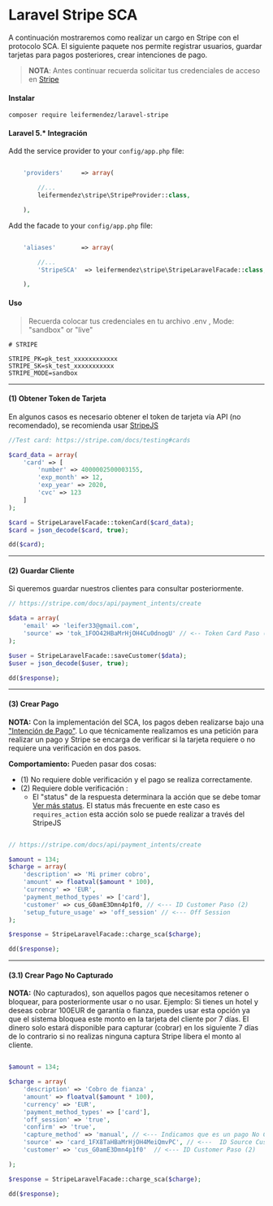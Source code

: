 # Laravel Stripe SCA

A continuación mostraremos como realizar un cargo en Stripe con el protocolo SCA. El siguiente paquete nos permite registrar usuarios, guardar tarjetas para pagos posteriores, crear intenciones de pago.

> __NOTA__: Antes continuar recuerda solicitar tus credenciales de acceso en [Stripe](https://stripe.com)

#### Instalar

`composer require leifermendez/laravel-stripe`

#### Laravel 5.* Integración

Add the service provider to your `config/app.php` file:

```php

    'providers'     => array(

        //...
        leifermendez\stripe\StripeProvider::class,

    ),

```

Add the facade to your `config/app.php` file:

```php

    'aliases'       => array(

        //...
        'StripeSCA'  => leifermendez\stripe\StripeLaravelFacade::class,

    ),

```

#### Uso

> Recuerda colocar tus credenciales en tu archivo .env
>, Mode: "sandbox" or "live"

```
# STRIPE

STRIPE_PK=pk_test_xxxxxxxxxxxx
STRIPE_SK=sk_test_xxxxxxxxxxx
STRIPE_MODE=sandbox
```

---
#### (1) Obtener Token de Tarjeta

En algunos casos es necesario obtener el token de tarjeta vía 
API (no recomendado), se recomienda usar [StripeJS](https://stripe.com/docs/stripe-js/reference)

```php
//Test card: https://stripe.com/docs/testing#cards

$card_data = array(
    'card' => [
        'number' => 4000002500003155,
        'exp_month' => 12,
        'exp_year' => 2020,
        'cvc' => 123
    ]
);

$card = StripeLaravelFacade::tokenCard($card_data);
$card = json_decode($card, true);

dd($card);

```
---
#### (2) Guardar Cliente

Si queremos guardar nuestros clientes para consultar posteriormente.

```php
// https://stripe.com/docs/api/payment_intents/create

$data = array(
    'email' => 'leifer33@gmail.com',
    'source' => 'tok_1FOO42HBaMrHjOH4Cu0dnogU' // <-- Token Card Paso (1)
);

$user = StripeLaravelFacade::saveCustomer($data);
$user = json_decode($user, true);

dd($response);

```
---

#### (3) Crear Pago

__NOTA:__ Con la implementación del SCA, los pagos deben realizarse bajo una ["Intención de Pago"](https://stripe.com/docs/api/payment_intents).
 Lo que técnicamente realizamos es una petición para realizar un pago y Stripe se encarga de verificar si la tarjeta requiere o no requiere una verificación en dos pasos.

__Comportamiento:__
Pueden pasar dos cosas:
- (1) No requiere doble verificación y el pago se realiza correctamente.
- (2) Requiere doble verificación :
    - El "status" de la respuesta determinara la acción que se debe tomar [Ver más status](https://stripe.com/docs/api/payment_intents/object#payment_intent_object-status). El status más frecuente en este caso es `requires_action` esta acción solo se puede realizar
      a través del StripeJS

```php

// https://stripe.com/docs/api/payment_intents/create

$amount = 134;
$charge = array(
    'description' => 'Mi primer cobro',
    'amount' => floatval($amount * 100),
    'currency' => 'EUR',
    'payment_method_types' => ['card'],
    'customer' => cus_G0amE3Dmn4p1f0, // <--- ID Customer Paso (2)
    'setup_future_usage' => 'off_session' // <--- Off Session
);

$response = StripeLaravelFacade::charge_sca($charge);

dd($response);

```

---
#### (3.1) Crear Pago No Capturado

__NOTA:__ (No capturados), son aquellos pagos que necesitamos retener o bloquear, para posteriormente
usar o no usar.
Ejemplo: Si tienes un hotel y deseas cobrar 100EUR de garantía o fianza, puedes usar esta opción ya que el sistema
bloquea este monto en la tarjeta del cliente por 7 días.
El dinero solo estará disponible para capturar (cobrar) en los siguiente 7 días de lo contrario si no realizas ninguna captura
Stripe libera el monto al cliente.


```php

$amount = 134;

$charge = array(
    'description' => 'Cobro de fianza' ,
    'amount' => floatval($amount * 100),
    'currency' => 'EUR',
    'payment_method_types' => ['card'],
    'off_session' => 'true',
    'confirm' => 'true',
    'capture_method' => 'manual', // <--- Indicamos que es un pago No Capturado
    'source' => 'card_1FX8TaHBaMrHjOH4MeiQmvPC', // <---  ID Source Customer Paso (2)
    'customer' => 'cus_G0amE3Dmn4p1f0'  // <--- ID Customer Paso (2)

);

$response = StripeLaravelFacade::charge_sca($charge);

dd($response);

```